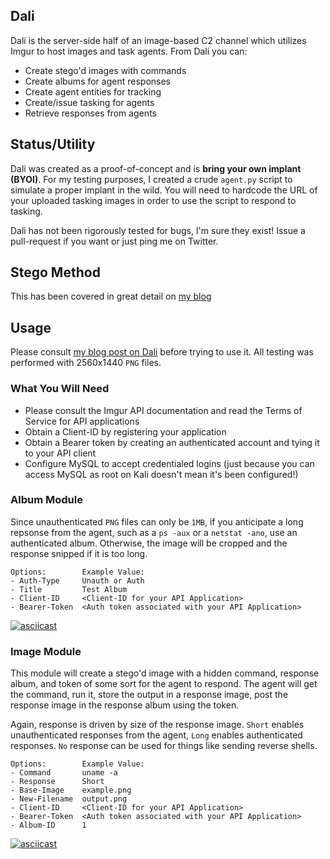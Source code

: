 ## Dali
Dali is the server-side half of an image-based C2 channel which utilizes Imgur to host images and task agents. From Dali you can:
- Create stego'd images with commands
- Create albums for agent responses
- Create agent entities for tracking
- Create/issue tasking for agents
- Retrieve responses from agents

## Status/Utility
Dali was created as a proof-of-concept and is **bring your own implant (BYOI)**. For my testing purposes, I created a crude `agent.py` script to simulate a proper implant in the wild. You will need to hardcode the URL of your uploaded tasking images in order to use the script to respond to tasking. 

Dali has not been rigorously tested for bugs, I'm sure they exist! Issue a pull-request if you want or just ping me on Twitter.

## Stego Method
This has been covered in great detail on [my blog](https://h0mbre.github.io/Image_Based_C2_PoC/)

## Usage
Please consult [my blog post on Dali](https://h0mbre.github.io/Image_Based_C2_PoC/) before trying to use it. All testing was performed with 2560x1440 `PNG` files.

### What You Will Need
- Please consult the Imgur API documentation and read the Terms of Service for API applications
- Obtain a Client-ID by registering your application
- Obtain a Bearer token by creating an authenticated account and tying it to your API client
- Configure MySQL to accept credentialed logins (just because you can access MySQL as root on Kali doesn't mean it's been configured!)

### Album Module
Since unauthenticated `PNG` files can only be `1MB`, if you anticipate a long repsonse from the agent, such as a `ps -aux` or a `netstat -ano`, use an authenticated album. Otherwise, the image will be cropped and the response snipped if it is too long. 
```
Options:        Example Value:
- Auth-Type     Unauth or Auth
- Title         Test Album
- Client-ID     <Client-ID for your API Application>
- Bearer-Token  <Auth token associated with your API Application>
```
  
[![asciicast](https://asciinema.org/a/YmyjgMgTPbOVHgKrvEuTGYM9b.svg)](https://asciinema.org/a/YmyjgMgTPbOVHgKrvEuTGYM9b)

### Image Module
This module will create a stego'd image with a hidden command, response album, and token of some sort for the agent to respond. The agent will get the command, run it, store the output in a response image, post the response image in the response album using the token.

Again, response is driven by size of the response image. `Short` enables unauthenticated responses from the agent, `Long` enables authenticated responses. `No` response can be used for things like sending reverse shells. 
```
Options:        Example Value:
- Command       uname -a
- Response      Short
- Base-Image    example.png
- New-Filename  output.png
- Client-ID     <Client-ID for your API Application>
- Bearer-Token  <Auth token associated with your API Application>
- Album-ID      1
```

[![asciicast](https://asciinema.org/a/hBNQIm7TpZjf1mSNAY5H76cje.svg)](https://asciinema.org/a/hBNQIm7TpZjf1mSNAY5H76cje)
